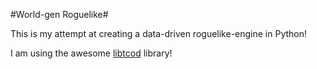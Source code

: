 #World-gen Roguelike#

This is my attempt at creating a data-driven roguelike-engine in Python!

I am using the awesome [libtcod][1] library!

[1]:http://doryen.eptalys.net/libtcod/